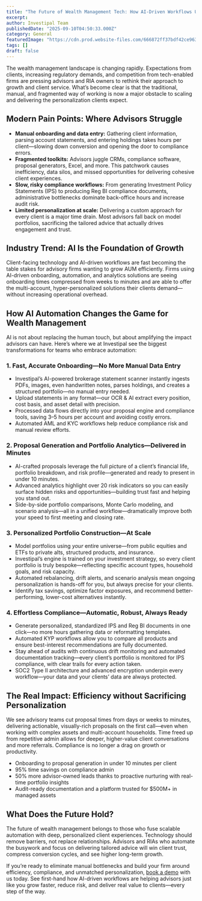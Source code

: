 ```yaml
---
title: "The Future of Wealth Management Tech: How AI-Driven Workflows Unlock Scalability and Personalization"
excerpt: 
author: Investipal Team
publishedDate: "2025-09-10T04:50:33.000Z"
category: General
featuredImage: "https://cdn.prod.website-files.com/666872ff37bdf42ce9637d77/68c103998c67188db51edea0_pexels-photo-17485657.jpeg"
tags: []
draft: false
---
```

<p>The wealth management landscape is changing rapidly. Expectations from clients, increasing regulatory demands, and competition from tech-enabled firms are pressing advisors and RIA owners to rethink their approach to growth and client service. What’s become clear is that the traditional, manual, and fragmented way of working is now a major obstacle to scaling and delivering the personalization clients expect.</p>

<h2>Modern Pain Points: Where Advisors Struggle</h2>
<ul><li><strong>Manual onboarding and data entry:</strong> Gathering client information, parsing account statements, and entering holdings takes hours per client—slowing down conversion and opening the door to compliance errors.</li><li><strong>Fragmented toolkits:</strong> Advisors juggle CRMs, compliance software, proposal generators, Excel, and more. This patchwork causes inefficiency, data silos, and missed opportunities for delivering cohesive client experiences.</li><li><strong>Slow, risky compliance workflows:</strong> From generating Investment Policy Statements (IPS) to producing Reg BI compliance documents, administrative bottlenecks dominate back-office hours and increase audit risk.</li><li><strong>Limited personalization at scale:</strong> Delivering a custom approach for every client is a major time drain. Most advisors fall back on model portfolios, sacrificing the tailored advice that actually drives engagement and trust.</li></ul>

<h2>Industry Trend: AI Is the Foundation of Growth</h2>
<p>Client-facing technology and AI-driven workflows are fast becoming the table stakes for advisory firms wanting to grow AUM efficiently. Firms using AI-driven onboarding, automation, and analytics solutions are seeing onboarding times compressed from weeks to minutes and are able to offer the multi-account, hyper-personalized solutions their clients demand—without increasing operational overhead.</p>

<h2>How AI Automation Changes the Game for Wealth Management</h2>
<p>AI is not about replacing the human touch, but about amplifying the impact advisors can have. Here’s where we at Investipal see the biggest transformations for teams who embrace automation:</p>

<h3>1. Fast, Accurate Onboarding—No More Manual Data Entry</h3>
<ul><li>Investipal’s AI-powered brokerage statement scanner instantly ingests PDFs, images, even handwritten notes, parses holdings, and creates a structured portfolio—no manual entry needed.</li><li>Upload statements in any format—our OCR &amp; AI extract every position, cost basis, and asset detail with precision.</li><li>Processed data flows directly into your proposal engine and compliance tools, saving 3–5 hours per account and avoiding costly errors.</li><li>Automated AML and KYC workflows help reduce compliance risk and manual review efforts.</li></ul>

<h3>2. Proposal Generation and Portfolio Analytics—Delivered in Minutes</h3>
<ul><li>AI-crafted proposals leverage the full picture of a client’s financial life, portfolio breakdown, and risk profile—generated and ready to present in under 10 minutes.</li><li>Advanced analytics highlight over 20 risk indicators so you can easily surface hidden risks and opportunities—building trust fast and helping you stand out.</li><li>Side-by-side portfolio comparisons, Monte Carlo modeling, and scenario analysis—all in a unified workflow—dramatically improve both your speed to first meeting and closing rate.</li></ul>

<h3>3. Personalized Portfolio Construction—At Scale</h3>
<ul><li>Model portfolios using <em>your</em> entire universe—from public equities and ETFs to private alts, structured products, and insurance.</li><li>Investipal’s engine is trained on your investment strategy, so every client portfolio is truly bespoke—reflecting specific account types, household goals, and risk capacity.</li><li>Automated rebalancing, drift alerts, and scenario analysis mean ongoing personalization is hands-off for you, but always precise for your clients.</li><li>Identify tax savings, optimize factor exposures, and recommend better-performing, lower-cost alternatives instantly.</li></ul>

<h3>4. Effortless Compliance—Automatic, Robust, Always Ready</h3>
<ul><li>Generate personalized, standardized IPS and Reg BI documents in one click—no more hours gathering data or reformatting templates.</li><li>Automated KYP workflows allow you to compare all products and ensure best-interest recommendations are fully documented.</li><li>Stay ahead of audits with continuous drift monitoring and automated documentation tracking—every client’s portfolio is monitored for IPS compliance, with clear trails for every action taken.</li><li>SOC2 Type II architecture and advanced encryption underpin every workflow—your data and your clients’ data are always protected.</li></ul>

<h2>The Real Impact: Efficiency without Sacrificing Personalization</h2>
<p>We see advisory teams cut proposal times from days or weeks to minutes, delivering actionable, visually-rich proposals on the first call—even when working with complex assets and multi-account households. Time freed up from repetitive admin allows for deeper, higher-value client conversations and more referrals. Compliance is no longer a drag on growth or productivity.</p>
<ul><li>Onboarding to proposal generation in under 10 minutes per client</li><li>95% time savings on compliance admin</li><li>50% more advisor-owned leads thanks to proactive nurturing with real-time portfolio insights</li><li>Audit-ready documentation and a platform trusted for $500M+ in managed assets</li></ul>

<h2>What Does the Future Hold?</h2>
<p>The future of wealth management belongs to those who fuse scalable automation with deep, personalized client experiences. Technology should remove barriers, not replace relationships. Advisors and RIAs who automate the busywork and focus on delivering tailored advice will win client trust, compress conversion cycles, and see higher long-term growth.</p>
<p>If you’re ready to eliminate manual bottlenecks and build your firm around efficiency, compliance, and unmatched personalization, <a href=https://www.investipal.co/book-demo target=_blank>book a demo</a> with us today. See first-hand how AI-driven workflows are helping advisors just like you grow faster, reduce risk, and deliver real value to clients—every step of the way.</p>
